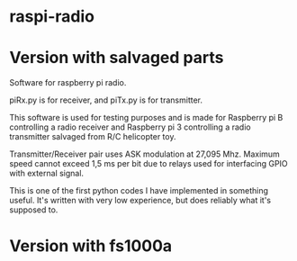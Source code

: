 # raspi-radio

# Version with salvaged parts
Software for raspberry pi radio.

piRx.py is for receiver, and piTx.py is for transmitter.

This software is used for testing purposes and is made for Raspberry pi B controlling a radio receiver and Raspberry pi 3 controlling a radio transmitter salvaged from R/C helicopter toy.

Transmitter/Receiver pair uses ASK modulation at 27,095 Mhz. Maximum speed cannot exceed 1,5 ms per bit due to relays used for interfacing GPIO with external signal. 

This is one of the first python codes I have implemented in something useful. It's written with very low experience, but does reliably what it's supposed to.

# Version with fs1000a

